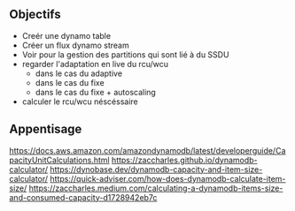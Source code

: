 ## Objectifs
- Creér une dynamo table
- Créer un flux dynamo stream
- Voir pour la gestion des partitions qui sont lié à du SSDU
- regarder l'adaptation en live du rcu/wcu
  - dans le cas du adaptive
  - dans le cas du fixe
  - dans le cas du fixe + autoscaling
- calculer le rcu/wcu néscéssaire

## Appentisage

https://docs.aws.amazon.com/amazondynamodb/latest/developerguide/CapacityUnitCalculations.html
https://zaccharles.github.io/dynamodb-calculator/
https://dynobase.dev/dynamodb-capacity-and-item-size-calculator/
https://quick-adviser.com/how-does-dynamodb-calculate-item-size/
https://zaccharles.medium.com/calculating-a-dynamodb-items-size-and-consumed-capacity-d1728942eb7c
